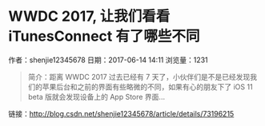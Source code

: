 # WWDC 2017, 让我们看看 iTunesConnect 有了哪些不同
作者：shenjie12345678
日期：2017-06-14 14:11
浏览量：1231
> 简介：距离 WWDC 2017 过去已经有 7 天了，小伙伴们是不是已经发现我们的苹果后台和之前的界面有些略微的不同，如果有心的朋友下了 iOS 11 beta 版就会发现设备上的 App Store 界面...

 链接：http://blog.csdn.net/shenjie12345678/article/details/73196215
